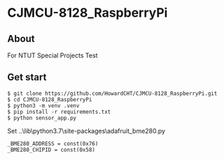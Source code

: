 # CJMCU-8128_RaspberryPi

## About
For NTUT Special Projects Test

## Get start
```
$ git clone https://github.com/HowardCHT/CJMCU-8128_RaspberryPi.git
$ cd CJMCU-8128_RaspberryPi
$ python3 -m venv .venv
$ pip install -r requirements.txt
$ python sensor_app.py
```
Set ..\lib\python3.7\site-packages\adafruit_bme280.py
```
_BME280_ADDRESS = const(0x76)
_BME280_CHIPID = const(0x58)
```
